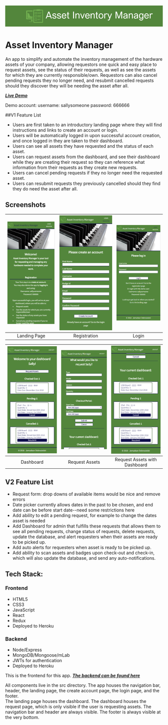 ![Asset Manager Logo][logo]

[logo]: img/logo.png

# Asset Inventory Manager
An app to simplify and automate the inventory management of the hardware assets of your company, allowing requestors one quick and easy place to request assets, see the status of their requests, as well as see the assets for which they are currently responsible/own.  Requestors can also cancel pending requests they no longer need, and resubmit cancelled requests should they discover they will be needing the asset after all.

**_[Live Demo](https://asset-manager-jem.herokuapp.com/ "Asset Inventory Manager")_**

Demo account:
username: sallysomeone
password: 666666

##V1 Feature List
 * Users are first taken to an introductory landing page where they will find instructions and links to create an account or login.
 * Users will be automatically logged in upon successful account creation, and once logged in they are taken to their dashboard.
 * Users can see all assets they have requested and the status of each asset.
 * Users can request assets from the dashboard, and see their dashboard while they are creating their request so they can reference what information from their requests as they create new requests.
 * Users can cancel pending requests if they no longer need the requested asset.
 * Users can resubmit requests they previously cancelled should they find they do need the asset after all.

## Screenshots
| <img alt="Landing Page" src="img/LandingPage.PNG" width="350"> | <img alt="Registration" src="img/Registration.PNG" width="350"> | <img alt="LogIn" src="img/LogIn.PNG" width="350"> |
|:---:|:---:|:---:|
| Landing Page | Registration | Login |

| <img alt="Dashboard" src="img/Dashboard.PNG" width="350"> | <img alt="Request Assets" src="img/RequestAssets.PNG" width="350"> | <img alt="Request Assets Dashboard" src="img/RequestAssetsDashboard.PNG" width="350"> |
|:---:|:---:|:---:|
| Dashboard | Request Assets | Request Assets with Dashboard |

## V2 Feature List
  * Request form: drop downs of available items would be nice and remove errors
  * Date picker currently allows dates in the past to be chosen, and end date can be before start date--need some restrictions here
  * Add ability to edit a pending request, for example to change the dates asset is needed
  * Add Dashboard for admin that fulfills these requests that allows them to see all pending requests, change status of requests, delete requests, update the database, and alert requesters when their assets are ready to be picked up.
  * Add auto alerts for requesters when asset is ready to be picked up.
  * Add ability to scan assets and badges upon check-out and check-in, which will also update the database, and send any auto-notifications.

## Tech Stack:
### Frontend

  * HTML5
  * CSS3
  * JavaScript
  * React
  * Redux
  * Deployed to Heroku

### Backend

  * Node/Express
  * MongoDB/Mongoose/mLab
  * JWTs for authentication
  * Deployed to Heroku

This is the frontend for this app.  **_[The backend can be found here](https://github.com/JemDobro/asset-manager-server/ "Asset Inventory Manager Backend")_**

All components live in the src directory. 
The app houses the navigation bar, header, the landing page, the create account page, the login page, and the footer.  
The landing page houses the dashboard.
The dashboard houses the request page, which is only visible if the user is requesting assets.
The navigation bar and header are always visible.
The footer is always visible at the very bottom.

